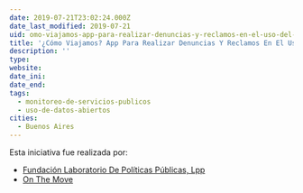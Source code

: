 ```yaml
---
date: 2019-07-21T23:02:24.000Z
date_last_modified: 2019-07-21
uid: omo-viajamos-app-para-realizar-denuncias-y-reclamos-en-el-uso-del-transporte-publico-de-pasajeros-de-la-region-metropolitana-de-buenos-aires
title: '¿Cómo Viajamos? App Para Realizar Denuncias Y Reclamos En El Uso Del Transporte Público De Pasajeros De La Región Metropolitana De Buenos Aires'
description: ''
type: 
website: 
date_ini: 
date_end: 
tags:
  - monitoreo-de-servicios-publicos
  - uso-de-datos-abiertos
cities: 
  - Buenos Aires
---
```


Esta iniciativa fue realizada por:

- [Fundación Laboratorio De Políticas Públicas, Lpp](/organizaciones/fundacion-laboratorio-de-politicas-publicas-lpp)
- [On The Move](/organizaciones/on-the-move)
